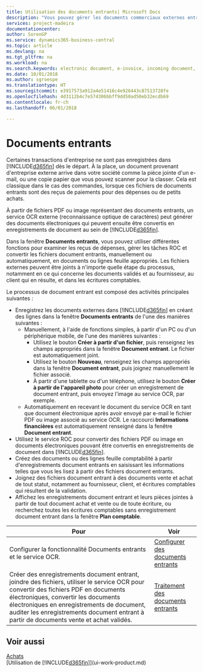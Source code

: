 ```yaml
---
title: Utilisation des documents entrants| Microsoft Docs
description: "Vous pouvez gérer les documents commerciaux externes entrants, tels que des reçus de paiement ou des fichiers PDF, gérer des tâches OCR, et convertir des fichiers en documents électroniques et enregistrements."
services: project-madeira
documentationcenter: 
author: SorenGP
ms.service: dynamics365-business-central
ms.topic: article
ms.devlang: na
ms.tgt_pltfrm: na
ms.workload: na
ms.search.keywords: electronic document, e-invoice, incoming document, OCR, ecommerce, document exchange, import invoice
ms.date: 10/01/2018
ms.author: sgroespe
ms.translationtype: HT
ms.sourcegitcommit: e3917573a912a4e51416c4e926443c87513728fe
ms.openlocfilehash: 4d3112b4c7e574306bbff9dd50ad50eb32ecdb69
ms.contentlocale: fr-ch
ms.lasthandoff: 06/01/2018

---
```

# <a name="incoming-documents"></a>Documents entrants
Certaines transactions d'entreprise ne sont pas enregistrées dans [!INCLUDE[d365fin](includes/d365fin_md.md)] dès le départ. À la place, un document provenant d'entreprise externe arrive dans votre société comme la pièce jointe d'un e-mail, ou une copie papier que vous pouvez scanner pour la classer. Cela est classique dans le cas des commandes, lorsque ces fichiers de documents entrants sont des reçus de paiements pour des dépenses ou de petits achats.

À partir de fichiers PDF ou image représentant des documents entrants, un service OCR externe (reconnaissance optique de caractères) peut générer des documents électroniques qui peuvent ensuite être convertis en enregistrements de document au sein de [!INCLUDE[d365fin](includes/d365fin_md.md)].

Dans la fenêtre **Documents entrants**, vous pouvez utiliser différentes fonctions pour examiner les reçus de dépenses, gérer les tâches ROC et convertir les fichiers document entrants, manuellement ou automatiquement, en documents ou lignes feuille appropriés. Les fichiers externes peuvent être joints à n'importe quelle étape du processus, notamment en ce qui concerne les documents validés et au fournisseur, au client qui en résulte, et dans les écritures comptables.

Le processus de document entrant est composé des activités principales suivantes :

* Enregistrez les documents externes dans [!INCLUDE[d365fin](includes/d365fin_md.md)] en créant des lignes dans la fenêtre **Documents entrants** de l'une des manières suivantes :
  * Manuellement, à l'aide de fonctions simples, à partir d'un PC ou d'un périphérique mobile, de l'une des manières suivantes :
    * Utilisez le bouton **Créer à partir d'un fichier**, puis renseignez les champs appropriés dans la fenêtre **Document entrant**. Le fichier est automatiquement joint.  
    * Utilisez le bouton **Nouveau**, renseignez les champs appropriés dans la fenêtre **Document entrant**, puis joignez manuellement le fichier associé.
    * À partir d'une tablette ou d'un téléphone, utilisez le bouton **Créer à partir de l'appareil photo** pour créer un enregistrement de document entrant, puis envoyez l'image au service OCR, par exemple.
  * Automatiquement en recevant le document du service OCR en tant que document électronique après avoir envoyé par e-mail le fichier PDF ou image associé au service OCR. Le raccourci **Informations financières** est automatiquement renseigné dans la fenêtre **Document entrant**.
* Utilisez le service ROC pour convertir des fichiers PDF ou image en documents électroniques pouvant être convertis en enregistrements de document dans [!INCLUDE[d365fin](includes/d365fin_md.md)].
* Créez des documents ou des lignes feuille comptabilité à partir d'enregistrements document entrants en saisissant les informations telles que vous les lisez à partir des fichiers document entrants.
* Joignez des fichiers document entrant à des documents vente et achat de tout statut, notamment au fournisseur, client, et écritures comptables qui résultent de la validation.
* Affichez les enregistrements document entrant et leurs pièces jointes à partir de tout document achat et vente ou de toute écriture, ou recherchez toutes les écritures comptables sans enregistrement document entrant dans la fenêtre **Plan comptable**.

| Pour | Voir |
| --- | --- |
| Configurer la fonctionnalité Documents entrants et le service OCR. |[Configurer des documents entrants](across-how-setup-income-documents.md) |
| Créer des enregistrements document entrant, joindre des fichiers, utiliser le service OCR pour convertir des fichiers PDF en documents électroniques, convertir les documents électroniques en enregistrements de document, auditer les enregistrements document entrant à partir de documents vente et achat validés. |[Traitement des documents entrants](across-process-income-documents.md) |

## <a name="see-also"></a>Voir aussi
[Achats](purchasing-manage-purchasing.md)  
[Utilisation de [!INCLUDE[d365fin](includes/d365fin_md.md)]](ui-work-product.md)

